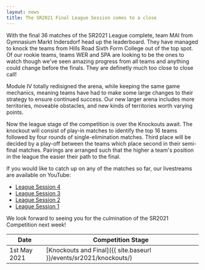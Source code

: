 ```yaml
---
layout: news
title: The SR2021 Final League Session comes to a close
---
```


With the final 36 matches of the SR2021 League complete, team MAI from Gymnasium
Markt Indersdorf head up the leaderboard. They have managed to knock the teams from
Hills Road Sixth Form College out of the top spot. Of our rookie teams, teams WER
and SPA are looking to be the ones to watch though we've seen amazing progress
from all teams and anything could change before the finals. They are definetly
much too close to close call!

Module Ⅳ totally redisigned the arena, while keeping the same game mechanics, meaning teams
have had to make some large changes to their strategy to ensure continued success. Our new
larger arena includes more territories, moveable obstacles, and new kinds of territories
worth varying points.

Now the league stage of the competition is over the Knockouts await.
The knockout will consist of play-in matches to identify the top 16 teams
followed by four rounds of single-elimination matches. Third place will be
decided by a play-off between the teams which place second in their semi-final
matches. Pairings are arranged such that the higher a team's position in the league
the easier their path to the final.

If you would like to catch up on any of the matches so far, our livestreams are
available on YouTube:

* [League Session 4](https://www.youtube.com/watch?v=E9gF-GZbf5M)
* [League Session 3](https://www.youtube.com/watch?v=MpuhtW4mCKM)
* [League Session 2](https://www.youtube.com/watch?v=RwW5Oz30gbE)
* [League Session 1](https://www.youtube.com/watch?v=cAvk-nfTUis)

We look forward to seeing you for the culmination of the SR2021 Competition next week!

| Date              | Competition Stage                                                                     |
|-------------------|---------------------------------------------------------------------------------------|
| 1st May 2021      | [Knockouts and Final]({{ site.baseurl }}/events/sr2021/knockouts/)                    |
